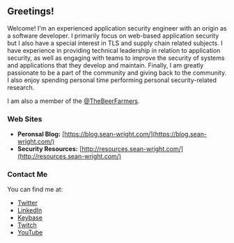 ## Greetings!

Welcome! I'm an experienced application security engineer with an origin as a software developer. I primarily focus on web-based application security but I also have a special interest in TLS and supply chain related subjects. I have experience in providing technical leadership in relation to application security, as well as engaging with teams to improve the security of systems and applications that they develop and maintain. Finally, I am greatly passionate to be a part of the community and giving back to the community. I also enjoy spending personal time performing personal security-related research.

I am also a member of the [@TheBeerFarmers](http://thebeerfarmers.org/).

### Web Sites

* **Peronsal Blog:** [https://blog.sean-wright.com/](https://blog.sean-wright.com/)
* **Security Resources:** [http://resources.sean-wright.com/](http://resources.sean-wright.com/)

### Contact Me

You can find me at:

* [Twitter](https://twitter.com/SeanWrightSec)
* [LinkedIn](https://www.linkedin.com/in/seanwright01/)
* [Keybase](https://keybase.io/sean_wright)
* [Twitch](https://www.twitch.tv/seanwrightsec)
* [YouTube](https://www.youtube.com/channel/UC79ThesxTbp9QRX45kMpoLA)
